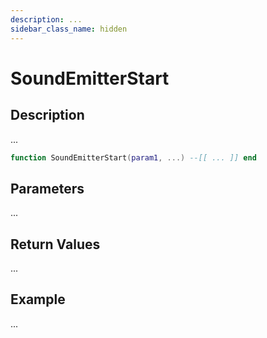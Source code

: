 ```yaml
---
description: ...
sidebar_class_name: hidden
---
```


# SoundEmitterStart

## Description

...

```lua
function SoundEmitterStart(param1, ...) --[[ ... ]] end
```

## Parameters

...

## Return Values

...

## Example

...

